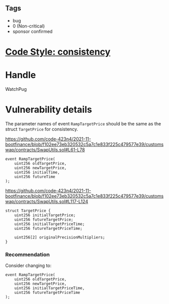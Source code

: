 ## Tags

- bug
- 0 (Non-critical)
- sponsor confirmed

# [Code Style: consistency](https://github.com/code-423n4/2021-11-bootfinance-findings/issues/228) 

# Handle

WatchPug


# Vulnerability details

The parameter names of event `RampTargetPrice` should be the same as the struct `TargetPrice` for consistency.

https://github.com/code-423n4/2021-11-bootfinance/blob/f102ee73eb320532c5a7c1e833f225c479577e39/customswap/contracts/SwapUtils.sol#L61-L78

```solidity=61
event RampTargetPrice(
    uint256 oldTargetPrice,
    uint256 newTargetPrice,
    uint256 initialTime,
    uint256 futureTime
);
```

https://github.com/code-423n4/2021-11-bootfinance/blob/f102ee73eb320532c5a7c1e833f225c479577e39/customswap/contracts/SwapUtils.sol#L117-L124

```solidity=117{120-121}
struct TargetPrice {
    uint256 initialTargetPrice;
    uint256 futureTargetPrice;
    uint256 initialTargetPriceTime;
    uint256 futureTargetPriceTime;
    
    uint256[2] originalPrecisionMultipliers;
}
```

### Recommendation

Consider changing to:

```solidity
event RampTargetPrice(
    uint256 oldTargetPrice,
    uint256 newTargetPrice,
    uint256 initialTargetPriceTime,
    uint256 futureTargetPriceTime
);
```


